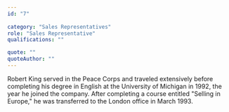 ```yaml
---
id: "7"
 
category: "Sales Representatives"
role: "Sales Representative"
qualifications: ""

quote: ""
quoteAuthor: ""
---
```


[Editing your profile]: https://github.com/SSWConsulting/People/wiki/3.-Editing-your-profile

Robert King served in the Peace Corps and traveled extensively before completing his degree in English at the University of Michigan in 1992, the year he joined the company. After completing a course entitled "Selling in Europe," he was transferred to the London office in March 1993.